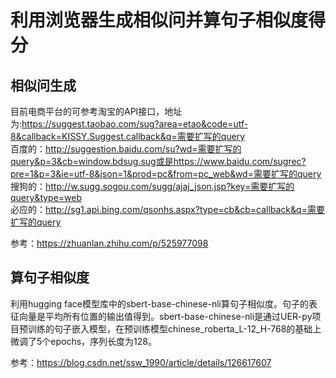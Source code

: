 # 利用浏览器生成相似问并算句子相似度得分

## 相似问生成
目前电商平台的可参考淘宝的API接口，地址为:https://suggest.taobao.com/sug?area=etao&code=utf-8&callback=KISSY.Suggest.callback&q=需要扩写的query<br>
百度的：http://suggestion.baidu.com/su?wd=需要扩写的query&p=3&cb=window.bdsug.sug或是https://www.baidu.com/sugrec?pre=1&p=3&ie=utf-8&json=1&prod=pc&from=pc_web&wd=需要扩写的query<br>
搜狗的：http://w.sugg.sogou.com/sugg/ajaj_json.jsp?key=需要扩写的query&type=web<br>
必应的：http://sg1.api.bing.com/qsonhs.aspx?type=cb&cb=callback&q=需要扩写的query<br>

参考：https://zhuanlan.zhihu.com/p/525977098

## 算句子相似度
利用hugging face模型库中的sbert-base-chinese-nli算句子相似度。句子的表征向量是平均所有位置的输出值得到。sbert-base-chinese-nli是通过UER-py项目预训练的句子嵌入模型，在预训练模型chinese_roberta_L-12_H-768的基础上微调了5个epochs，序列长度为128。

参考：https://blog.csdn.net/ssw_1990/article/details/126617607
